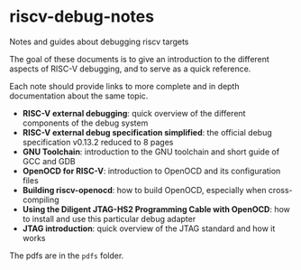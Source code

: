 # riscv-debug-notes
Notes and guides about debugging riscv targets

The goal of these documents is to give an introduction to the different aspects of RISC-V debugging, and to serve as a quick reference.

Each note should provide links to more complete and in depth documentation about the same topic.

* **RISC-V external debugging**: quick overview of the different components of the debug system
* **RISC-V external debug specification simplified**: the official debug specification v0.13.2 reduced to 8 pages
* **GNU Toolchain**: introduction to the GNU toolchain and short guide of GCC and GDB
* **OpenOCD for RISC-V**: introduction to OpenOCD and its configuration files
* **Building riscv-openocd**: how to build OpenOCD, especially when cross-compiling
* **Using the Diligent JTAG-HS2 Programming Cable with OpenOCD**: how to install and use this particular debug adapter
* **JTAG introduction**: quick overview of the JTAG standard and how it works

The pdfs are in the `pdfs` folder.
